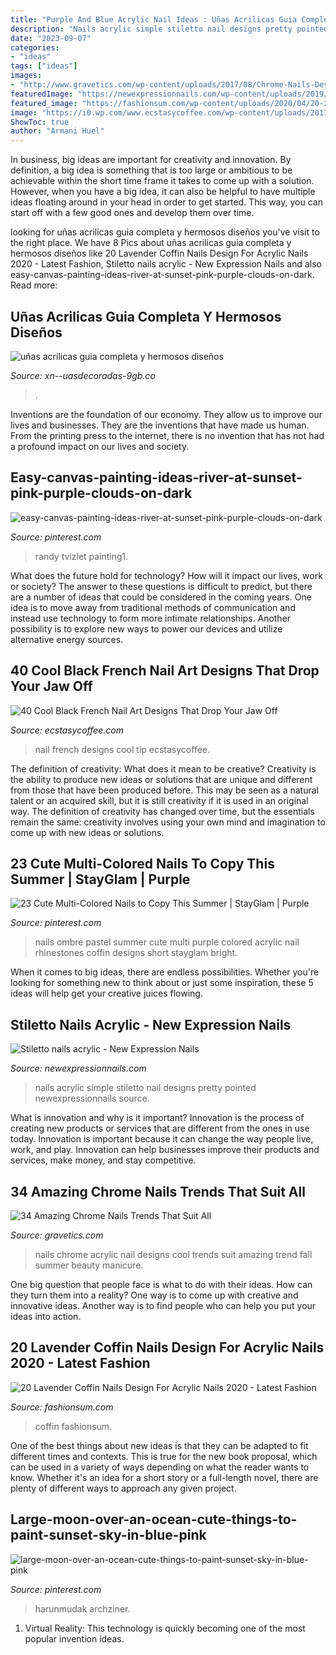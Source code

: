 ```yaml
---
title: "Purple And Blue Acrylic Nail Ideas : Uñas Acrilicas Guia Completa Y Hermosos Diseños"
description: "Nails acrylic simple stiletto nail designs pretty pointed newexpressionnails source"
date: "2023-09-07"
categories:
- "ideas"
tags: ["ideas"]
images:
- "http://www.gravetics.com/wp-content/uploads/2017/08/Chrome-Nails-Design.jpg"
featuredImage: "https://newexpressionnails.com/wp-content/uploads/2019/08/stiletto-nails-acrylic-1.jpg"
featured_image: "https://fashionsum.com/wp-content/uploads/2020/04/20-2.jpg"
image: "https://i0.wp.com/www.ecstasycoffee.com/wp-content/uploads/2017/03/Black-French-Tip-Nail-Designs17.jpg?resize=640%2C480"
ShowToc: true
author: "Armani Huel"
---
```



In business, big ideas are important for creativity and innovation. By definition, a big idea is something that is too large or ambitious to be achievable within the short time frame it takes to come up with a solution. However, when you have a big idea, it can also be helpful to have multiple ideas floating around in your head in order to get started. This way, you can start off with a few good ones and develop them over time.

	

		
looking for uñas acrilicas guia completa y hermosos diseños you've visit to the right place. We have 8 Pics about uñas acrilicas guia completa y hermosos diseños like 20 Lavender Coffin Nails Design For Acrylic Nails 2020 - Latest Fashion, Stiletto nails acrylic - New Expression Nails and also easy-canvas-painting-ideas-river-at-sunset-pink-purple-clouds-on-dark. Read more:
		
    
## Uñas Acrilicas Guia Completa Y Hermosos Diseños

<img loading=lazy src="https://xn--uasdecoradas-9gb.co/wp-content/uploads/2015/04/bonitas-uñas-diseño-2017-.jpg" onerror="this.onerror=null;this.src='https://tse2.mm.bing.net/th?id=OIP.7Ag3xthhYOTtVJG9bnmHNwHaKp&amp;pid=15.1';" alt="uñas acrilicas guia completa y hermosos diseños">

_Source: xn--uasdecoradas-9gb.co_

>. 

	

Inventions are the foundation of our economy. They allow us to improve our lives and businesses. They are the inventions that have made us human. From the printing press to the internet, there is no invention that has not had a profound impact on our lives and society.

    
## Easy-canvas-painting-ideas-river-at-sunset-pink-purple-clouds-on-dark

<img loading=lazy src="https://i.pinimg.com/736x/12/24/9c/12249c964a28a85c93911860b9542bd4.jpg" onerror="this.onerror=null;this.src='https://tse2.mm.bing.net/th?id=OIP.syElN6CYybxdYW4rxvCXFQHaJ5&amp;pid=15.1';" alt="easy-canvas-painting-ideas-river-at-sunset-pink-purple-clouds-on-dark">

_Source: pinterest.com_

>randy tvizlet painting1. 

	

What does the future hold for technology? How will it impact our lives, work or society? The answer to these questions is difficult to predict, but there are a number of ideas that could be considered in the coming years. One idea is to move away from traditional methods of communication and instead use technology to form more intimate relationships. Another possibility is to explore new ways to power our devices and utilize alternative energy sources.

    
## 40 Cool Black French Nail Art Designs That Drop Your Jaw Off

<img loading=lazy src="https://i0.wp.com/www.ecstasycoffee.com/wp-content/uploads/2017/03/Black-French-Tip-Nail-Designs17.jpg?resize=640%2C480" onerror="this.onerror=null;this.src='https://tse1.mm.bing.net/th?id=OIP.6R9YBmuK1g9oeGdibPq9eAHaFj&amp;pid=15.1';" alt="40 Cool Black French Nail Art Designs That Drop Your Jaw Off">

_Source: ecstasycoffee.com_

>nail french designs cool tip ecstasycoffee. 

	

The definition of creativity: What does it mean to be creative?
Creativity is the ability to produce new ideas or solutions that are unique and different from those that have been produced before. This may be seen as a natural talent or an acquired skill, but it is still creativity if it is used in an original way. The definition of creativity has changed over time, but the essentials remain the same: creativity involves using your own mind and imagination to come up with new ideas or solutions.

    
## 23 Cute Multi-Colored Nails To Copy This Summer | StayGlam | Purple

<img loading=lazy src="https://i.pinimg.com/736x/f3/dd/ab/f3ddabf692e4b588c643cc4d2d03ad55.jpg" onerror="this.onerror=null;this.src='https://tse3.mm.bing.net/th?id=OIP.fcent0tO1L5_qkDEd2Jn3QHaLH&amp;pid=15.1';" alt="23 Cute Multi-Colored Nails to Copy This Summer | StayGlam | Purple">

_Source: pinterest.com_

>nails ombre pastel summer cute multi purple colored acrylic nail rhinestones coffin designs short stayglam bright. 

	

When it comes to big ideas, there are endless possibilities. Whether you're looking for something new to think about or just some inspiration, these 5 ideas will help get your creative juices flowing.

    
## Stiletto Nails Acrylic - New Expression Nails

<img loading=lazy src="https://newexpressionnails.com/wp-content/uploads/2019/08/stiletto-nails-acrylic-1.jpg" onerror="this.onerror=null;this.src='https://tse1.mm.bing.net/th?id=OIP.80uqxIpf0Sys9sP0TnnscAHaHs&amp;pid=15.1';" alt="Stiletto nails acrylic - New Expression Nails">

_Source: newexpressionnails.com_

>nails acrylic simple stiletto nail designs pretty pointed newexpressionnails source. 

	

What is innovation and why is it important?
Innovation is the process of creating new products or services that are different from the ones in use today. Innovation is important because it can change the way people live, work, and play. Innovation can help businesses improve their products and services, make money, and stay competitive.

    
## 34 Amazing Chrome Nails Trends That Suit All

<img loading=lazy src="http://www.gravetics.com/wp-content/uploads/2017/08/Chrome-Nails-Design.jpg" onerror="this.onerror=null;this.src='https://tse1.mm.bing.net/th?id=OIP.6lRYDUqcgszoNR22BEctVgHaHa&amp;pid=15.1';" alt="34 Amazing Chrome Nails Trends That Suit All">

_Source: gravetics.com_

>nails chrome acrylic nail designs cool trends suit amazing trend fall summer beauty manicure. 

	

One big question that people face is what to do with their ideas. How can they turn them into a reality? One way is to come up with creative and innovative ideas. Another way is to find people who can help you put your ideas into action.

    
## 20 Lavender Coffin Nails Design For Acrylic Nails 2020 - Latest Fashion

<img loading=lazy src="https://fashionsum.com/wp-content/uploads/2020/04/20-2.jpg" onerror="this.onerror=null;this.src='https://tse2.mm.bing.net/th?id=OIP.D1lfQkeKdCTXJk4ttg_CWwHaKk&amp;pid=15.1';" alt="20 Lavender Coffin Nails Design For Acrylic Nails 2020 - Latest Fashion">

_Source: fashionsum.com_

>coffin fashionsum. 

	

One of the best things about new ideas is that they can be adapted to fit different times and contexts. This is true for the new book proposal, which can be used in a variety of ways depending on what the reader wants to know. Whether it's an idea for a short story or a full-length novel, there are plenty of different ways to approach any given project.

    
## Large-moon-over-an-ocean-cute-things-to-paint-sunset-sky-in-blue-pink

<img loading=lazy src="https://i.pinimg.com/736x/71/cf/16/71cf1623cf1ed4c485a7de03505cd41a.jpg" onerror="this.onerror=null;this.src='https://tse1.mm.bing.net/th?id=OIP.l2c2LTfmj4NgAX4o6wmkGgHaJx&amp;pid=15.1';" alt="large-moon-over-an-ocean-cute-things-to-paint-sunset-sky-in-blue-pink">

_Source: pinterest.com_

>harunmudak archziner. 

	

1. Virtual Reality: This technology is quickly becoming one of the most popular invention ideas.

